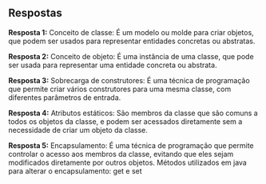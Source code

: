 ## Respostas
**Resposta 1:**
Conceito de classe: É um modelo ou molde para criar objetos, que podem ser usados para representar entidades concretas ou abstratas.

**Resposta 2:**
Conceito de objeto: É uma instância de uma classe, que pode ser usada para representar uma entidade concreta ou abstrata.

**Resposta 3:**
Sobrecarga de construtores: É uma técnica de programação que permite criar vários construtores para uma mesma classe, com diferentes parâmetros de entrada.

**Resposta 4:**
Atributos estáticos: São membros da classe que são comuns a todos os objetos da classe, e podem ser acessados diretamente sem a necessidade de criar um objeto da classe.

**Resposta 5:**
Encapsulamento: É uma técnica de programação que permite controlar o acesso aos membros da classe, evitando que eles sejam modificados diretamente por outros objetos.
Métodos utilizados em java para alterar o encapsulamento: get e set